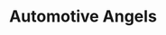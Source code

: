 ---
title: "Automotive Angels"
url: /township-of-loyalist/automotive-angels/
shop: Autowerkstatt
---